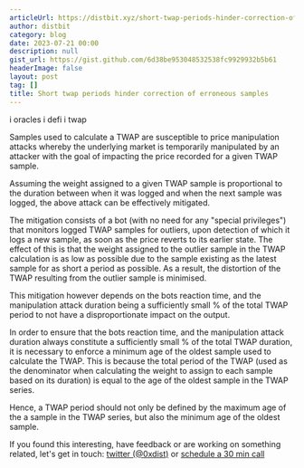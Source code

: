 ```yaml
---
articleUrl: https://distbit.xyz/short-twap-periods-hinder-correction-of-erroneous-samples
author: distbit
category: blog
date: 2023-07-21 00:00
description: null
gist_url: https://gist.github.com/6d38be953048532538fc9929932b5b61
headerImage: false
layout: post
tag: []
title: Short twap periods hinder correction of erroneous samples
---
```



i oracles i defi  i twap  



Samples used to calculate a TWAP are susceptible to price manipulation attacks whereby the underlying market is temporarily manipulated by an attacker with the goal of impacting the price recorded for a given TWAP sample.   

Assuming the weight assigned to a given TWAP sample is proportional to the duration between when it was logged and when the next sample was logged, the above attack can be effectively mitigated.  

The mitigation consists of a bot (with no need for any "special privileges") that monitors logged TWAP samples for outliers, upon detection of which it logs a new sample, as soon as the price reverts to its earlier state. The effect of this is that the weight assigned to the outlier sample in the TWAP calculation is as low as possible due to the sample existing as the latest sample for as short a period as possible. As a result, the distortion of the TWAP resulting from the outlier sample is minimised.  

This mitigation however depends on the bots reaction time, and the manipulation attack duration being a sufficiently small % of the total TWAP period to not have a disproportionate impact on the output.   

In order to ensure that the bots reaction time, and the manipulation attack duration always constitute a sufficiently small % of the total TWAP duration, it is necessary to enforce a minimum age of the oldest sample used to calculate the TWAP. This is because the total period of the TWAP (used as the denominator when calculating the weight to assign to each sample based on its duration) is equal to the age of the oldest sample in the TWAP series.  

Hence, a TWAP period should not only be defined by the maximum age of the a sample in the TWAP series, but also the minimum age of the oldest sample.   


If you found this interesting, have feedback or are working on something related, let's get in touch: [twitter (@0xdist)](https://twitter.com/0xdist) or [schedule a 30 min call](https://cal.com/distbit/30min)